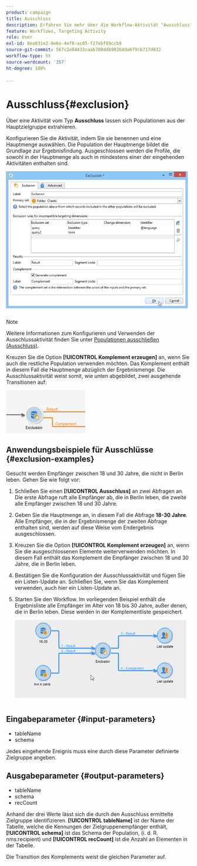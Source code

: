 ```yaml
---
product: campaign
title: Ausschluss
description: Erfahren Sie mehr über die Workflow-Aktivität "Ausschluss".
feature: Workflows, Targeting Activity
role: User
exl-id: 8ea831e2-8e6e-4ef0-ac05-f27ebf89ccb9
source-git-commit: 567c2e84433caab708ddb9026dda6f9cb717d032
workflow-type: ht
source-wordcount: '357'
ht-degree: 100%

---
```


# Ausschluss{#exclusion}



Über eine Aktivität vom Typ **Ausschluss** lassen sich Populationen aus der Hauptzielgruppe extrahieren.

Konfigurieren Sie die Aktivität, indem Sie sie benennen und eine Hauptmenge auswählen. Die Population der Hauptmenge bildet die Grundlage zur Ergebnisfindung. Ausgeschlossen werden die Profile, die sowohl in der Hauptmenge als auch in mindestens einer der eingehenden Aktivitäten enthalten sind.

![](assets/s_user_segmentation_exclu.png)

>[!NOTE]
>
>Weitere Informationen zum Konfigurieren und Verwenden der Ausschlussaktivität finden Sie unter [Populationen ausschließen (Ausschluss)](targeting-workflows.md#excluding-a-population--exclusion-).

Kreuzen Sie die Option **[!UICONTROL Komplement erzeugen]** an, wenn Sie auch die restliche Population verwenden möchten. Das Komplement enthält in diesem Fall die Hauptmenge abzüglich der Ergebnismenge. Die Ausschlussaktivität weist somit, wie unten abgebildet, zwei ausgehende Transitionen auf:

![](assets/s_user_segmentation_exclu_compl.png)

## Anwendungsbeispiele für Ausschlüsse {#exclusion-examples}

Gesucht werden Empfänger zwischen 18 und 30 Jahre, die nicht in Berlin leben. Gehen Sie wie folgt vor:

1. Schließen Sie einen **[!UICONTROL Ausschluss]** an zwei Abfragen an. Die erste Abfrage ruft alle Empfänger ab, die in Berlin leben, die zweite alle Empfänger zwischen 18 und 30 Jahre.
1. Geben Sie die Hauptmenge an, in diesem Fall die Abfrage **18-30 Jahre**. Alle Empfänger, die in der Ergebnismenge der zweiten Abfrage enthalten sind, werden auf diese Weise vom Endergebnis ausgeschlossen.
1. Kreuzen Sie die Option **[!UICONTROL Komplement erzeugen]** an, wenn Sie die ausgeschlossenen Elemente weiterverwenden möchten. In diesem Fall enthält das Komplement die Empfänger zwischen 18 und 30 Jahre, die in Berlin leben.
1. Bestätigen Sie die Konfiguration der Ausschlussaktivität und fügen Sie ein Listen-Update an. Schließen Sie, wenn Sie das Komplement verwenden, auch hier ein Listen-Update an.
1. Starten Sie den Workflow. Im vorliegenden Beispiel enthält die Ergebnisliste alle Empfänger im Alter von 18 bis 30 Jahre, außer denen, die in Berlin leben. Diese werden in der Komplementliste gespeichert.

   ![](assets/exclusion_example.png)

## Eingabeparameter {#input-parameters}

* tableName
* schema

Jedes eingehende Ereignis muss eine durch diese Parameter definierte Zielgruppe angeben.

## Ausgabeparameter {#output-parameters}

* tableName
* schema
* recCount

Anhand der drei Werte lässt sich die durch den Ausschluss ermittelte Zielgruppe identifizieren. **[!UICONTROL tableName]** ist der Name der Tabelle, welche die Kennungen der Zielgruppenempfänger enthält, **[!UICONTROL schema]** ist das Schema der Population, (i. d. R. nms:recipient) und **[!UICONTROL recCount]** ist die Anzahl an Elementen in der Tabelle.

Die Transition des Komplements weist die gleichen Parameter auf.
